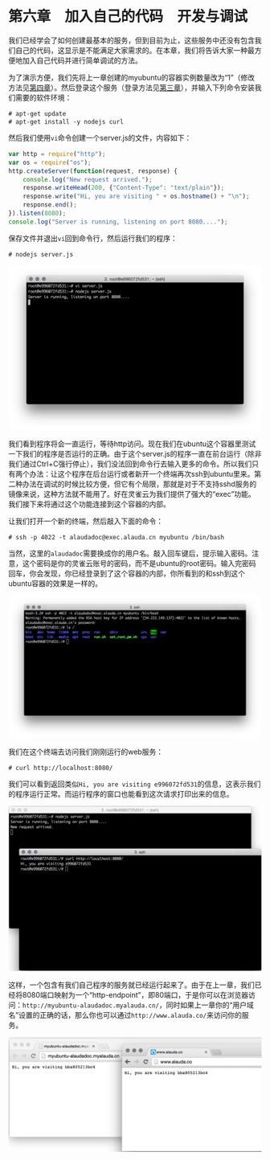 # 第六章　加入自己的代码　开发与调试

我们已经学会了如何创建最基本的服务，但到目前为止，这些服务中还没有包含我们自己的代码，这显示是不能满足大家需求的。在本章，我们将告诉大家一种最方便地加入自己代码并进行简单调试的方法。

为了演示方便，我们先将上一章创建的myubuntu的容器实例数量改为“1”（修改方法见[第四章](service.md)）。然后登录这个服务（登录方法见[第三章](service-with-ssh)），并输入下列命令安装我们需要的软件环境：

	# apt-get update
	# apt-get install -y nodejs curl		

然后我们使用`vi`命令创建一个server.js的文件，内容如下：

```javascript
var http = require("http");
var os = require("os");
http.createServer(function(request, response) {
	console.log("New request arrived.");
	response.writeHead(200, {"Content-Type": "text/plain"});
	response.write("Hi, you are visiting " + os.hostname() + "\n");
	response.end();
}).listen(8080);
console.log("Server is running, listening on port 8080....");

```

保存文件并退出`vi`回到命令行，然后运行我们的程序：

	# nodejs server.js

![](../images/tutorial/debug-runserver.png)

我们看到程序将会一直运行，等待http访问。现在我们在ubuntu这个容器里测试一下我们的程序是否运行的正确。由于这个server.js的程序一直在前台运行（除非我们通过Ctrl+C强行停止），我们没法回到命令行去输入更多的命令。所以我们只有两个办法：让这个程序在后台运行或者新开一个终端再次ssh到ubuntu里来。第二种办法在调试的时候比较方便，但它有个局限，那就是对于不支持sshd服务的镜像来说，这种方法就不能用了。好在灵雀云为我们提供了强大的“exec”功能。我们接下来将通过这个功能连接到这个容器的内部。

让我们打开一个新的终端，然后敲入下面的命令：

	# ssh -p 4022 -t alaudadoc@exec.alauda.cn myubuntu /bin/bash

当然，这里的`alaudadoc`需要换成你的用户名。敲入回车键后，提示输入密码。注意，这个密码是你的灵雀云账号的密码，而不是ubuntu的root密码。输入完密码回车，你会发现，你已经登录到了这个容器的内部，你所看到的和ssh到这个ubuntu容器的效果是一样的。

![](../images/tutorial/debug-exec.png)

我们在这个终端去访问我们刚刚运行的web服务：

	# curl http://localhost:8080/

我们可以看到返回类似`Hi, you are visiting e996072fd531`的信息，这表示我们的程序运行正常。而运行程序的窗口也能看到这次请求打印出来的信息。

![](../images/tutorial/debug-visit1.png)

这样，一个包含有我们自己程序的服务就已经运行起来了。由于在上一章，我们已经将8080端口映射为一个“http-endpoint”，即80端口，于是你可以在浏览器访问：`http://myubuntu-alaudadoc.myalauda.cn/`，同时如果上一章你的“用户域名”设置的正确的话，那么你也可以通过`http://www.alauda.co/`来访问你的服务。

![](../images/tutorial/debug-visit2.png)
